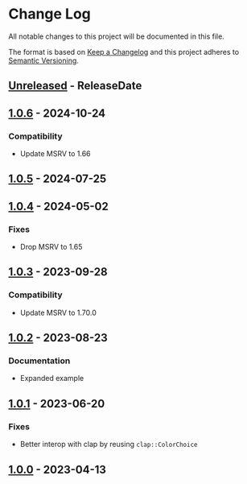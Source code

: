 # Change Log
All notable changes to this project will be documented in this file.

The format is based on [Keep a Changelog](http://keepachangelog.com/)
and this project adheres to [Semantic Versioning](http://semver.org/).

<!-- next-header -->
## [Unreleased] - ReleaseDate

## [1.0.6] - 2024-10-24

### Compatibility

- Update MSRV to 1.66

## [1.0.5] - 2024-07-25

## [1.0.4] - 2024-05-02

### Fixes

- Drop MSRV to 1.65

## [1.0.3] - 2023-09-28

### Compatibility

- Update MSRV to 1.70.0

## [1.0.2] - 2023-08-23

### Documentation

- Expanded example

## [1.0.1] - 2023-06-20

### Fixes

- Better interop with clap by reusing `clap::ColorChoice`

## [1.0.0] - 2023-04-13

<!-- next-url -->
[Unreleased]: https://github.com/rust-cli/anstyle/compare/colorchoice-clap-v1.0.6...HEAD
[1.0.6]: https://github.com/rust-cli/anstyle/compare/colorchoice-clap-v1.0.5...colorchoice-clap-v1.0.6
[1.0.5]: https://github.com/rust-cli/anstyle/compare/colorchoice-clap-v1.0.4...colorchoice-clap-v1.0.5
[1.0.4]: https://github.com/rust-cli/anstyle/compare/colorchoice-clap-v1.0.3...colorchoice-clap-v1.0.4
[1.0.3]: https://github.com/rust-cli/anstyle/compare/colorchoice-clap-v1.0.2...colorchoice-clap-v1.0.3
[1.0.2]: https://github.com/rust-cli/anstyle/compare/colorchoice-clap-v1.0.1...colorchoice-clap-v1.0.2
[1.0.1]: https://github.com/rust-cli/anstyle/compare/colorchoice-clap-v1.0.0...colorchoice-clap-v1.0.1
[1.0.0]: https://github.com/rust-cli/anstyle/compare/c4423c1...colorchoice-clap-v1.0.0
